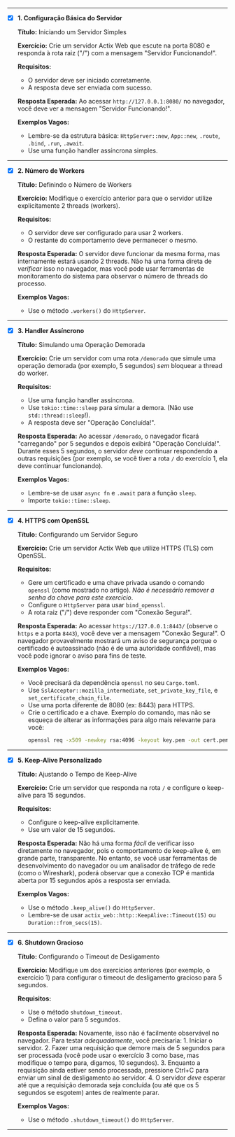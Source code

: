 
---

- [x] **1. Configuração Básica do Servidor**

    **Título:** Iniciando um Servidor Simples

    **Exercício:** Crie um servidor Actix Web que escute na porta 8080 e responda à rota raiz ("/") com a mensagem "Servidor Funcionando!".

    **Requisitos:**

    *   O servidor deve ser iniciado corretamente.
    *   A resposta deve ser enviada com sucesso.

    **Resposta Esperada:** Ao acessar `http://127.0.0.1:8080/` no navegador, você deve ver a mensagem "Servidor Funcionando!".

    **Exemplos Vagos:**

    *   Lembre-se da estrutura básica: `HttpServer::new`, `App::new`, `.route`, `.bind`, `.run`, `.await`.
    *   Use uma função handler assíncrona simples.

---

- [x] **2. Número de Workers**

    **Título:** Definindo o Número de Workers

    **Exercício:** Modifique o exercício anterior para que o servidor utilize explicitamente 2 threads (workers).

    **Requisitos:**

    *   O servidor deve ser configurado para usar 2 workers.
    *   O restante do comportamento deve permanecer o mesmo.

    **Resposta Esperada:** O servidor deve funcionar da mesma forma, mas internamente estará usando 2 threads. Não há uma forma direta de *verificar* isso no navegador, mas você pode usar ferramentas de monitoramento do sistema para observar o número de threads do processo.

    **Exemplos Vagos:**

    *   Use o método `.workers()` do `HttpServer`.

---

- [x] **3. Handler Assíncrono**

    **Título:** Simulando uma Operação Demorada

    **Exercício:** Crie um servidor com uma rota `/demorado` que simule uma operação demorada (por exemplo, 5 segundos) *sem* bloquear a thread do worker.

    **Requisitos:**

    *   Use uma função handler assíncrona.
    *   Use `tokio::time::sleep` para simular a demora.  (Não use `std::thread::sleep`!).
    *   A resposta deve ser "Operação Concluída!".

    **Resposta Esperada:** Ao acessar `/demorado`, o navegador ficará "carregando" por 5 segundos e depois exibirá "Operação Concluída!". Durante esses 5 segundos, o servidor *deve* continuar respondendo a outras requisições (por exemplo, se você tiver a rota `/` do exercício 1, ela deve continuar funcionando).

    **Exemplos Vagos:**

    *   Lembre-se de usar `async fn` e `.await` para a função `sleep`.
    *   Importe `tokio::time::sleep`.

---

- [x] **4. HTTPS com OpenSSL**

    **Título:** Configurando um Servidor Seguro

    **Exercício:** Crie um servidor Actix Web que utilize HTTPS (TLS) com OpenSSL.

    **Requisitos:**

    *   Gere um certificado e uma chave privada usando o comando `openssl` (como mostrado no artigo). *Não é necessário remover a senha da chave para este exercício*.
    *   Configure o `HttpServer` para usar `bind_openssl`.
    *   A rota raiz ("/") deve responder com "Conexão Segura!".

    **Resposta Esperada:** Ao acessar `https://127.0.0.1:8443/` (observe o `https` e a porta `8443`), você deve ver a mensagem "Conexão Segura!". O navegador provavelmente mostrará um aviso de segurança porque o certificado é autoassinado (não é de uma autoridade confiável), mas você pode ignorar o aviso para fins de teste.

    **Exemplos Vagos:**

    *   Você precisará da dependência `openssl` no seu `Cargo.toml`.
    *   Use `SslAcceptor::mozilla_intermediate`, `set_private_key_file`, e `set_certificate_chain_file`.
    *   Use uma porta diferente de 8080 (ex: 8443) para HTTPS.
    * Crie o certificado e a chave. Exemplo do comando, mas não se esqueça de alterar as informações para algo mais relevante para você:
        ```bash
        openssl req -x509 -newkey rsa:4096 -keyout key.pem -out cert.pem -days 365 -sha256 -subj "/C=BR/ST=MeuEstado/L=MinhaCidade/O=MinhaOrganizacao/OU=MeuSetor/CN=localhost"
        ```

---

- [x] **5. Keep-Alive Personalizado**

    **Título:** Ajustando o Tempo de Keep-Alive

    **Exercício:** Crie um servidor que responda na rota `/` e configure o keep-alive para 15 segundos.

    **Requisitos:**

    *   Configure o keep-alive explicitamente.
    *   Use um valor de 15 segundos.

    **Resposta Esperada:**  Não há uma forma *fácil* de verificar isso diretamente no navegador, pois o comportamento de keep-alive é, em grande parte, transparente. No entanto, se você usar ferramentas de desenvolvimento do navegador ou um analisador de tráfego de rede (como o Wireshark), poderá observar que a conexão TCP é mantida aberta por 15 segundos após a resposta ser enviada.

    **Exemplos Vagos:**
    *   Use o método `.keep_alive()` do `HttpServer`.
    * Lembre-se de usar `actix_web::http::KeepAlive::Timeout(15)` ou `Duration::from_secs(15)`.

---

- [x] **6. Shutdown Gracioso**

    **Título:** Configurando o Timeout de Desligamento

    **Exercício:** Modifique um dos exercícios anteriores (por exemplo, o exercício 1) para configurar o timeout de desligamento gracioso para 5 segundos.

    **Requisitos:**

    *   Use o método `shutdown_timeout`.
    *   Defina o valor para 5 segundos.

    **Resposta Esperada:** Novamente, isso não é facilmente observável no navegador. Para testar *adequadamente*, você precisaria:
        1.  Iniciar o servidor.
        2.  Fazer uma requisição que demore mais de 5 segundos para ser processada (você pode usar o exercício 3 como base, mas modifique o tempo para, digamos, 10 segundos).
        3.  Enquanto a requisição ainda estiver sendo processada, pressione Ctrl+C para enviar um sinal de desligamento ao servidor.
        4.  O servidor *deve* esperar até que a requisição demorada seja concluída (ou até que os 5 segundos se esgotem) antes de realmente parar.

    **Exemplos Vagos:**

    *   Use o método `.shutdown_timeout()` do `HttpServer`.

---